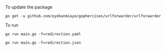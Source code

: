 To update the package

```shell
go get -u github.com/oyekanmiayo/gophercises/urlforwarder/urlforwarder
```

To run
```shell
go run main.go -f=redirection.yaml

go run main.go -f=redirection.json
```